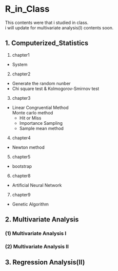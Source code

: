 # R_in_Class

This contents were that i studied in class.  
i will update for multivariate analysis(Ⅰ) contents soon.

## 1. Computerized_Statistics  
1. chapter1  
- System  
2. chapter2  
- Generate the random nunber  
- Chi square test & Kolmogorov-Smirnov test  
3. chapter3  
- Linear Congruential Method  
Monte carlo method  
  - Hit or Miss  
  - Importance Sampling  
  - Sample mean method  
4. chapter4  
- Newton method  
5. chapter5  
- bootstrap  
6. chapter8  
- Artificial Neural Network  
7. chapter9  
- Genetic Algorithm  

## 2. Multivariate Analysis  
### (1) Multivariate Analysis Ⅰ  
### (2) Multivariate Analysis Ⅱ  
## 3. Regression Analysis(Ⅱ)
